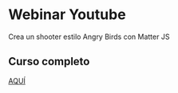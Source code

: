 # Webinar Youtube


Crea un shooter estilo Angry Birds con Matter JS



## Curso completo
[AQUÍ](https://www.youtube.com/watch?v=W-9DcLtBhVc&t=29s)
